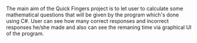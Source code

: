 The main aim of the Quick Fingers project is to let user to calculate some mathematical questions that will be given by the program which's done using C#. User can see how many correct responses and incorrect responses he/she made and also can see the remaning time via graphical UI of the program.
